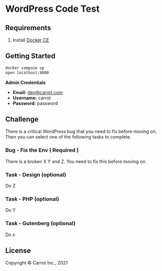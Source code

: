 # WordPress Code Test

## Requirements

1. Install [Docker CE](https://docs.docker.com/v17.09/docker-for-mac/install/)

## Getting Started

```bash
docker compose up
open localhost:8000
```

**Admin Credentials**

- **Email:** dev@carrot.com
- **Username:** carrot
- **Password:** password

## Challenge

There is a critical WordPress bug that you need to fix before moving on.  Then you can select one of the following tasks to complete.
### Bug - Fix the Env ( Required )

There is a broken X Y and Z.  You need to fix this before moving on.

### Task - Design (optional)

Do Z
### Task - PHP (optional)

Do Y
### Task - Gutenberg (optional)

Do x

## License

Copyright © Carrot Inc., 2021